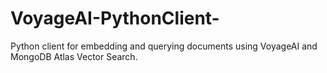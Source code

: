 # VoyageAI-PythonClient-
Python client for embedding and querying documents using VoyageAI and MongoDB Atlas Vector Search.

